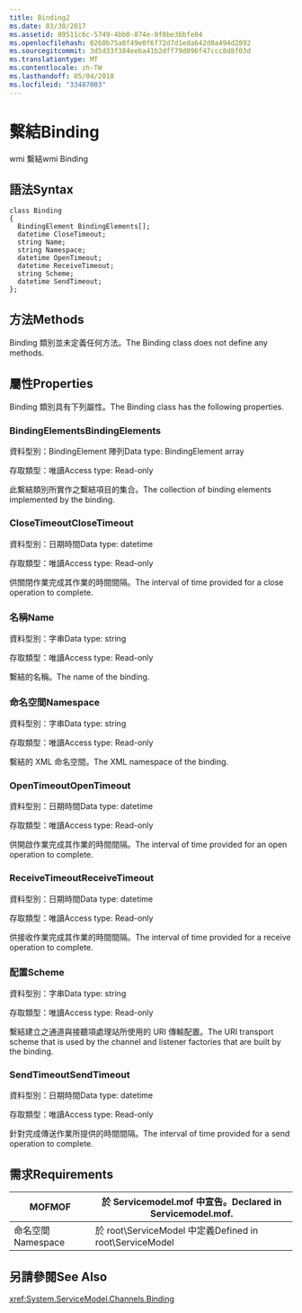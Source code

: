 ```yaml
---
title: Binding2
ms.date: 03/30/2017
ms.assetid: 09511c6c-5749-4bb0-874e-0f0be36bfe04
ms.openlocfilehash: 0260b75a0f49e0f6f72d7d1eda642d0a494d2892
ms.sourcegitcommit: 3d5d33f384eeba41b2dff79d096f47ccc8d8f03d
ms.translationtype: MT
ms.contentlocale: zh-TW
ms.lasthandoff: 05/04/2018
ms.locfileid: "33487003"
---
```

# <a name="binding"></a><span data-ttu-id="c76d5-102">繫結</span><span class="sxs-lookup"><span data-stu-id="c76d5-102">Binding</span></span>
<span data-ttu-id="c76d5-103">wmi 繫結</span><span class="sxs-lookup"><span data-stu-id="c76d5-103">wmi Binding</span></span>  
  
## <a name="syntax"></a><span data-ttu-id="c76d5-104">語法</span><span class="sxs-lookup"><span data-stu-id="c76d5-104">Syntax</span></span>  
  
```  
class Binding  
{  
  BindingElement BindingElements[];  
  datetime CloseTimeout;  
  string Name;  
  string Namespace;  
  datetime OpenTimeout;  
  datetime ReceiveTimeout;  
  string Scheme;  
  datetime SendTimeout;  
};  
```  
  
## <a name="methods"></a><span data-ttu-id="c76d5-105">方法</span><span class="sxs-lookup"><span data-stu-id="c76d5-105">Methods</span></span>  
 <span data-ttu-id="c76d5-106">Binding 類別並未定義任何方法。</span><span class="sxs-lookup"><span data-stu-id="c76d5-106">The Binding class does not define any methods.</span></span>  
  
## <a name="properties"></a><span data-ttu-id="c76d5-107">屬性</span><span class="sxs-lookup"><span data-stu-id="c76d5-107">Properties</span></span>  
 <span data-ttu-id="c76d5-108">Binding 類別具有下列屬性。</span><span class="sxs-lookup"><span data-stu-id="c76d5-108">The Binding class has the following properties.</span></span>  
  
### <a name="bindingelements"></a><span data-ttu-id="c76d5-109">BindingElements</span><span class="sxs-lookup"><span data-stu-id="c76d5-109">BindingElements</span></span>  
 <span data-ttu-id="c76d5-110">資料型別：BindingElement 陣列</span><span class="sxs-lookup"><span data-stu-id="c76d5-110">Data type: BindingElement array</span></span>  
  
 <span data-ttu-id="c76d5-111">存取類型：唯讀</span><span class="sxs-lookup"><span data-stu-id="c76d5-111">Access type: Read-only</span></span>  
  
 <span data-ttu-id="c76d5-112">此繫結類別所實作之繫結項目的集合。</span><span class="sxs-lookup"><span data-stu-id="c76d5-112">The collection of binding elements implemented by the binding.</span></span>  
  
### <a name="closetimeout"></a><span data-ttu-id="c76d5-113">CloseTimeout</span><span class="sxs-lookup"><span data-stu-id="c76d5-113">CloseTimeout</span></span>  
 <span data-ttu-id="c76d5-114">資料型別：日期時間</span><span class="sxs-lookup"><span data-stu-id="c76d5-114">Data type: datetime</span></span>  
  
 <span data-ttu-id="c76d5-115">存取類型：唯讀</span><span class="sxs-lookup"><span data-stu-id="c76d5-115">Access type: Read-only</span></span>  
  
 <span data-ttu-id="c76d5-116">供關閉作業完成其作業的時間間隔。</span><span class="sxs-lookup"><span data-stu-id="c76d5-116">The interval of time provided for a close operation to complete.</span></span>  
  
### <a name="name"></a><span data-ttu-id="c76d5-117">名稱</span><span class="sxs-lookup"><span data-stu-id="c76d5-117">Name</span></span>  
 <span data-ttu-id="c76d5-118">資料型別：字串</span><span class="sxs-lookup"><span data-stu-id="c76d5-118">Data type: string</span></span>  
  
 <span data-ttu-id="c76d5-119">存取類型：唯讀</span><span class="sxs-lookup"><span data-stu-id="c76d5-119">Access type: Read-only</span></span>  
  
 <span data-ttu-id="c76d5-120">繫結的名稱。</span><span class="sxs-lookup"><span data-stu-id="c76d5-120">The name of the binding.</span></span>  
  
### <a name="namespace"></a><span data-ttu-id="c76d5-121">命名空間</span><span class="sxs-lookup"><span data-stu-id="c76d5-121">Namespace</span></span>  
 <span data-ttu-id="c76d5-122">資料型別：字串</span><span class="sxs-lookup"><span data-stu-id="c76d5-122">Data type: string</span></span>  
  
 <span data-ttu-id="c76d5-123">存取類型：唯讀</span><span class="sxs-lookup"><span data-stu-id="c76d5-123">Access type: Read-only</span></span>  
  
 <span data-ttu-id="c76d5-124">繫結的 XML 命名空間。</span><span class="sxs-lookup"><span data-stu-id="c76d5-124">The XML namespace of the binding.</span></span>  
  
### <a name="opentimeout"></a><span data-ttu-id="c76d5-125">OpenTimeout</span><span class="sxs-lookup"><span data-stu-id="c76d5-125">OpenTimeout</span></span>  
 <span data-ttu-id="c76d5-126">資料型別：日期時間</span><span class="sxs-lookup"><span data-stu-id="c76d5-126">Data type: datetime</span></span>  
  
 <span data-ttu-id="c76d5-127">存取類型：唯讀</span><span class="sxs-lookup"><span data-stu-id="c76d5-127">Access type: Read-only</span></span>  
  
 <span data-ttu-id="c76d5-128">供開啟作業完成其作業的時間間隔。</span><span class="sxs-lookup"><span data-stu-id="c76d5-128">The interval of time provided for an open operation to complete.</span></span>  
  
### <a name="receivetimeout"></a><span data-ttu-id="c76d5-129">ReceiveTimeout</span><span class="sxs-lookup"><span data-stu-id="c76d5-129">ReceiveTimeout</span></span>  
 <span data-ttu-id="c76d5-130">資料型別：日期時間</span><span class="sxs-lookup"><span data-stu-id="c76d5-130">Data type: datetime</span></span>  
  
 <span data-ttu-id="c76d5-131">存取類型：唯讀</span><span class="sxs-lookup"><span data-stu-id="c76d5-131">Access type: Read-only</span></span>  
  
 <span data-ttu-id="c76d5-132">供接收作業完成其作業的時間間隔。</span><span class="sxs-lookup"><span data-stu-id="c76d5-132">The interval of time provided for a receive operation to complete.</span></span>  
  
### <a name="scheme"></a><span data-ttu-id="c76d5-133">配置</span><span class="sxs-lookup"><span data-stu-id="c76d5-133">Scheme</span></span>  
 <span data-ttu-id="c76d5-134">資料型別：字串</span><span class="sxs-lookup"><span data-stu-id="c76d5-134">Data type: string</span></span>  
  
 <span data-ttu-id="c76d5-135">存取類型：唯讀</span><span class="sxs-lookup"><span data-stu-id="c76d5-135">Access type: Read-only</span></span>  
  
 <span data-ttu-id="c76d5-136">繫結建立之通道與接聽項處理站所使用的 URI 傳輸配置。</span><span class="sxs-lookup"><span data-stu-id="c76d5-136">The URI transport scheme that is used by the channel and listener factories that are built by the binding.</span></span>  
  
### <a name="sendtimeout"></a><span data-ttu-id="c76d5-137">SendTimeout</span><span class="sxs-lookup"><span data-stu-id="c76d5-137">SendTimeout</span></span>  
 <span data-ttu-id="c76d5-138">資料型別：日期時間</span><span class="sxs-lookup"><span data-stu-id="c76d5-138">Data type: datetime</span></span>  
  
 <span data-ttu-id="c76d5-139">存取類型：唯讀</span><span class="sxs-lookup"><span data-stu-id="c76d5-139">Access type: Read-only</span></span>  
  
 <span data-ttu-id="c76d5-140">針對完成傳送作業所提供的時間間隔。</span><span class="sxs-lookup"><span data-stu-id="c76d5-140">The interval of time provided for a send operation to complete.</span></span>  
  
## <a name="requirements"></a><span data-ttu-id="c76d5-141">需求</span><span class="sxs-lookup"><span data-stu-id="c76d5-141">Requirements</span></span>  
  
|<span data-ttu-id="c76d5-142">MOF</span><span class="sxs-lookup"><span data-stu-id="c76d5-142">MOF</span></span>|<span data-ttu-id="c76d5-143">於 Servicemodel.mof 中宣告。</span><span class="sxs-lookup"><span data-stu-id="c76d5-143">Declared in Servicemodel.mof.</span></span>|  
|---------|-----------------------------------|  
|<span data-ttu-id="c76d5-144">命名空間</span><span class="sxs-lookup"><span data-stu-id="c76d5-144">Namespace</span></span>|<span data-ttu-id="c76d5-145">於 root\ServiceModel 中定義</span><span class="sxs-lookup"><span data-stu-id="c76d5-145">Defined in root\ServiceModel</span></span>|  
  
## <a name="see-also"></a><span data-ttu-id="c76d5-146">另請參閱</span><span class="sxs-lookup"><span data-stu-id="c76d5-146">See Also</span></span>  
 <xref:System.ServiceModel.Channels.Binding>
